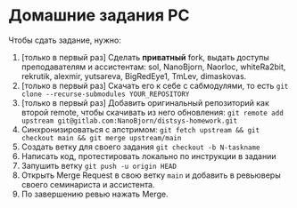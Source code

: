 # Домашние задания РС

Чтобы сдать задание, нужно:

1. [только в первый раз] Сделать **приватный** fork, выдать доступы преподавателям и ассистентам: sol, NanoBjorn, Naorloc, whiteRa2bit, rekrutik, alexmir, yutsareva, BigRedEye1, TmLev, dimaskovas. 
2. [только в первый раз] Скачать его к себе с сабмодулями, то есть `git clone --recurse-submodules YOUR_REPOSITORY`
3. [только в первый раз] Добавить оригинальный репозиторий как второй remote, чтобы скачивать из него обновления: `git remote add upstream git@gitlab.com:NanoBjorn/distsys-homework.git`
4. Синхронизироваться с апстримом: `git fetch upstream && git checkout main && git merge upstream/main`
5. Создать ветку для своего задания `git checkout -b N-taskname`
6. Написать код, протестировать локально по инструкции в задании
7. Запушить ветку `git push -u origin HEAD`
8. Открыть Merge Request в свою ветку `main` и добавить в ревьюверы своего семинариста и ассистента.
9. По завершению ревью нажать Merge.
